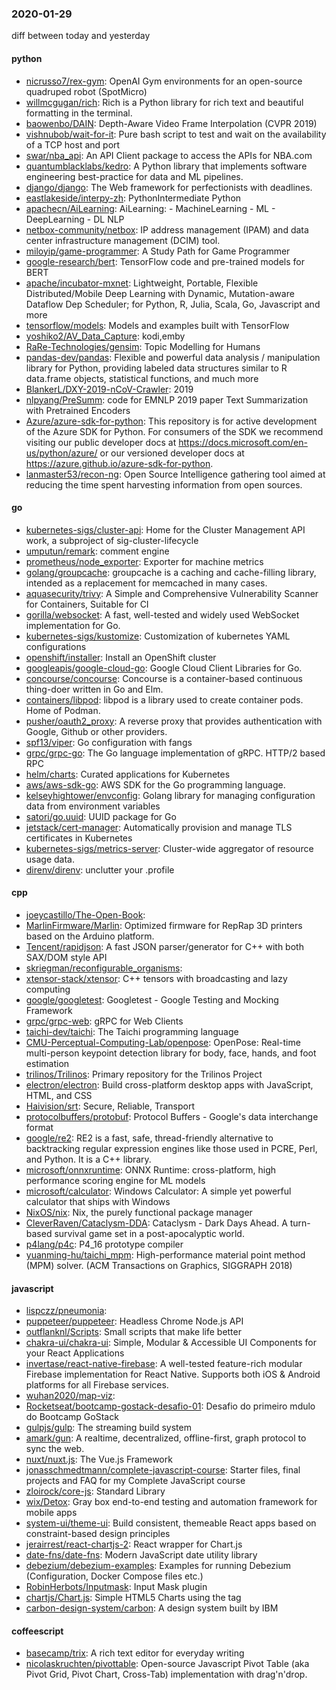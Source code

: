 ### 2020-01-29
diff between today and yesterday

#### python
* [nicrusso7/rex-gym](https://github.com/nicrusso7/rex-gym): OpenAI Gym environments for an open-source quadruped robot (SpotMicro)
* [willmcgugan/rich](https://github.com/willmcgugan/rich): Rich is a Python library for rich text and beautiful formatting in the terminal.
* [baowenbo/DAIN](https://github.com/baowenbo/DAIN): Depth-Aware Video Frame Interpolation (CVPR 2019)
* [vishnubob/wait-for-it](https://github.com/vishnubob/wait-for-it): Pure bash script to test and wait on the availability of a TCP host and port
* [swar/nba_api](https://github.com/swar/nba_api): An API Client package to access the APIs for NBA.com
* [quantumblacklabs/kedro](https://github.com/quantumblacklabs/kedro): A Python library that implements software engineering best-practice for data and ML pipelines.
* [django/django](https://github.com/django/django): The Web framework for perfectionists with deadlines.
* [eastlakeside/interpy-zh](https://github.com/eastlakeside/interpy-zh): PythonIntermediate Python 
* [apachecn/AiLearning](https://github.com/apachecn/AiLearning): AiLearning:  - MachineLearning - ML - DeepLearning - DL NLP
* [netbox-community/netbox](https://github.com/netbox-community/netbox): IP address management (IPAM) and data center infrastructure management (DCIM) tool.
* [miloyip/game-programmer](https://github.com/miloyip/game-programmer): A Study Path for Game Programmer
* [google-research/bert](https://github.com/google-research/bert): TensorFlow code and pre-trained models for BERT
* [apache/incubator-mxnet](https://github.com/apache/incubator-mxnet): Lightweight, Portable, Flexible Distributed/Mobile Deep Learning with Dynamic, Mutation-aware Dataflow Dep Scheduler; for Python, R, Julia, Scala, Go, Javascript and more
* [tensorflow/models](https://github.com/tensorflow/models): Models and examples built with TensorFlow
* [yoshiko2/AV_Data_Capture](https://github.com/yoshiko2/AV_Data_Capture): kodi,emby
* [RaRe-Technologies/gensim](https://github.com/RaRe-Technologies/gensim): Topic Modelling for Humans
* [pandas-dev/pandas](https://github.com/pandas-dev/pandas): Flexible and powerful data analysis / manipulation library for Python, providing labeled data structures similar to R data.frame objects, statistical functions, and much more
* [BlankerL/DXY-2019-nCoV-Crawler](https://github.com/BlankerL/DXY-2019-nCoV-Crawler): 2019
* [nlpyang/PreSumm](https://github.com/nlpyang/PreSumm): code for EMNLP 2019 paper Text Summarization with Pretrained Encoders
* [Azure/azure-sdk-for-python](https://github.com/Azure/azure-sdk-for-python): This repository is for active development of the Azure SDK for Python. For consumers of the SDK we recommend visiting our public developer docs at https://docs.microsoft.com/en-us/python/azure/ or our versioned developer docs at https://azure.github.io/azure-sdk-for-python.
* [lanmaster53/recon-ng](https://github.com/lanmaster53/recon-ng): Open Source Intelligence gathering tool aimed at reducing the time spent harvesting information from open sources.

#### go
* [kubernetes-sigs/cluster-api](https://github.com/kubernetes-sigs/cluster-api): Home for the Cluster Management API work, a subproject of sig-cluster-lifecycle
* [umputun/remark](https://github.com/umputun/remark): comment engine
* [prometheus/node_exporter](https://github.com/prometheus/node_exporter): Exporter for machine metrics
* [golang/groupcache](https://github.com/golang/groupcache): groupcache is a caching and cache-filling library, intended as a replacement for memcached in many cases.
* [aquasecurity/trivy](https://github.com/aquasecurity/trivy): A Simple and Comprehensive Vulnerability Scanner for Containers, Suitable for CI
* [gorilla/websocket](https://github.com/gorilla/websocket): A fast, well-tested and widely used WebSocket implementation for Go.
* [kubernetes-sigs/kustomize](https://github.com/kubernetes-sigs/kustomize): Customization of kubernetes YAML configurations
* [openshift/installer](https://github.com/openshift/installer): Install an OpenShift cluster
* [googleapis/google-cloud-go](https://github.com/googleapis/google-cloud-go): Google Cloud Client Libraries for Go.
* [concourse/concourse](https://github.com/concourse/concourse): Concourse is a container-based continuous thing-doer written in Go and Elm.
* [containers/libpod](https://github.com/containers/libpod): libpod is a library used to create container pods. Home of Podman.
* [pusher/oauth2_proxy](https://github.com/pusher/oauth2_proxy): A reverse proxy that provides authentication with Google, Github or other providers.
* [spf13/viper](https://github.com/spf13/viper): Go configuration with fangs
* [grpc/grpc-go](https://github.com/grpc/grpc-go): The Go language implementation of gRPC. HTTP/2 based RPC
* [helm/charts](https://github.com/helm/charts): Curated applications for Kubernetes
* [aws/aws-sdk-go](https://github.com/aws/aws-sdk-go): AWS SDK for the Go programming language.
* [kelseyhightower/envconfig](https://github.com/kelseyhightower/envconfig): Golang library for managing configuration data from environment variables
* [satori/go.uuid](https://github.com/satori/go.uuid): UUID package for Go
* [jetstack/cert-manager](https://github.com/jetstack/cert-manager): Automatically provision and manage TLS certificates in Kubernetes
* [kubernetes-sigs/metrics-server](https://github.com/kubernetes-sigs/metrics-server): Cluster-wide aggregator of resource usage data.
* [direnv/direnv](https://github.com/direnv/direnv): unclutter your .profile

#### cpp
* [joeycastillo/The-Open-Book](https://github.com/joeycastillo/The-Open-Book): 
* [MarlinFirmware/Marlin](https://github.com/MarlinFirmware/Marlin): Optimized firmware for RepRap 3D printers based on the Arduino platform.
* [Tencent/rapidjson](https://github.com/Tencent/rapidjson): A fast JSON parser/generator for C++ with both SAX/DOM style API
* [skriegman/reconfigurable_organisms](https://github.com/skriegman/reconfigurable_organisms): 
* [xtensor-stack/xtensor](https://github.com/xtensor-stack/xtensor): C++ tensors with broadcasting and lazy computing
* [google/googletest](https://github.com/google/googletest): Googletest - Google Testing and Mocking Framework
* [grpc/grpc-web](https://github.com/grpc/grpc-web): gRPC for Web Clients
* [taichi-dev/taichi](https://github.com/taichi-dev/taichi): The Taichi programming language
* [CMU-Perceptual-Computing-Lab/openpose](https://github.com/CMU-Perceptual-Computing-Lab/openpose): OpenPose: Real-time multi-person keypoint detection library for body, face, hands, and foot estimation
* [trilinos/Trilinos](https://github.com/trilinos/Trilinos): Primary repository for the Trilinos Project
* [electron/electron](https://github.com/electron/electron): Build cross-platform desktop apps with JavaScript, HTML, and CSS
* [Haivision/srt](https://github.com/Haivision/srt): Secure, Reliable, Transport
* [protocolbuffers/protobuf](https://github.com/protocolbuffers/protobuf): Protocol Buffers - Google's data interchange format
* [google/re2](https://github.com/google/re2): RE2 is a fast, safe, thread-friendly alternative to backtracking regular expression engines like those used in PCRE, Perl, and Python. It is a C++ library.
* [microsoft/onnxruntime](https://github.com/microsoft/onnxruntime): ONNX Runtime: cross-platform, high performance scoring engine for ML models
* [microsoft/calculator](https://github.com/microsoft/calculator): Windows Calculator: A simple yet powerful calculator that ships with Windows
* [NixOS/nix](https://github.com/NixOS/nix): Nix, the purely functional package manager
* [CleverRaven/Cataclysm-DDA](https://github.com/CleverRaven/Cataclysm-DDA): Cataclysm - Dark Days Ahead. A turn-based survival game set in a post-apocalyptic world.
* [p4lang/p4c](https://github.com/p4lang/p4c): P4_16 prototype compiler
* [yuanming-hu/taichi_mpm](https://github.com/yuanming-hu/taichi_mpm): High-performance material point method (MPM) solver. (ACM Transactions on Graphics, SIGGRAPH 2018)

#### javascript
* [lispczz/pneumonia](https://github.com/lispczz/pneumonia): 
* [puppeteer/puppeteer](https://github.com/puppeteer/puppeteer): Headless Chrome Node.js API
* [outflanknl/Scripts](https://github.com/outflanknl/Scripts): Small scripts that make life better
* [chakra-ui/chakra-ui](https://github.com/chakra-ui/chakra-ui): Simple, Modular & Accessible UI Components for your React Applications
* [invertase/react-native-firebase](https://github.com/invertase/react-native-firebase):  A well-tested feature-rich modular Firebase implementation for React Native. Supports both iOS & Android platforms for all Firebase services.
* [wuhan2020/map-viz](https://github.com/wuhan2020/map-viz): 
* [Rocketseat/bootcamp-gostack-desafio-01](https://github.com/Rocketseat/bootcamp-gostack-desafio-01): Desafio do primeiro mdulo do Bootcamp GoStack 
* [gulpjs/gulp](https://github.com/gulpjs/gulp): The streaming build system
* [amark/gun](https://github.com/amark/gun): A realtime, decentralized, offline-first, graph protocol to sync the web.
* [nuxt/nuxt.js](https://github.com/nuxt/nuxt.js): The Vue.js Framework
* [jonasschmedtmann/complete-javascript-course](https://github.com/jonasschmedtmann/complete-javascript-course): Starter files, final projects and FAQ for my Complete JavaScript course
* [zloirock/core-js](https://github.com/zloirock/core-js): Standard Library
* [wix/Detox](https://github.com/wix/Detox): Gray box end-to-end testing and automation framework for mobile apps
* [system-ui/theme-ui](https://github.com/system-ui/theme-ui): Build consistent, themeable React apps based on constraint-based design principles
* [jerairrest/react-chartjs-2](https://github.com/jerairrest/react-chartjs-2): React wrapper for Chart.js
* [date-fns/date-fns](https://github.com/date-fns/date-fns):  Modern JavaScript date utility library 
* [debezium/debezium-examples](https://github.com/debezium/debezium-examples): Examples for running Debezium (Configuration, Docker Compose files etc.)
* [RobinHerbots/Inputmask](https://github.com/RobinHerbots/Inputmask): Input Mask plugin
* [chartjs/Chart.js](https://github.com/chartjs/Chart.js): Simple HTML5 Charts using the <canvas> tag
* [carbon-design-system/carbon](https://github.com/carbon-design-system/carbon): A design system built by IBM

#### coffeescript
* [basecamp/trix](https://github.com/basecamp/trix): A rich text editor for everyday writing
* [nicolaskruchten/pivottable](https://github.com/nicolaskruchten/pivottable): Open-source Javascript Pivot Table (aka Pivot Grid, Pivot Chart, Cross-Tab) implementation with drag'n'drop.
